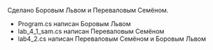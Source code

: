 Сделано Боровым Львом и Переваловым Семёном.

 - Program.cs написан Боровым Львом
 - lab_4_1_sam.cs написан Переваловым Семёном
 - lab4_2.cs написан Переваловым Семёном и Боровым Львом
